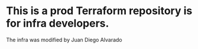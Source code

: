 # This is a prod Terraform repository is for infra developers.
The infra was modified by Juan Diego Alvarado